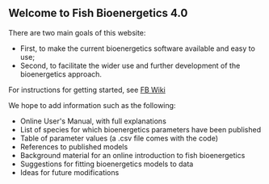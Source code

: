 ## Welcome to Fish Bioenergetics 4.0

There are two main goals of this website: 
- First, to make the current bioenergetics software available and easy to use; 
- Second, to facilitate the wider use and further development of the bioenergetics approach.

For instructions for getting started, see [FB Wiki](https://github.com/jim-breck/FB4/wiki)

We hope to add information such as the following:
- Online User's Manual, with full explanations
- List of species for which bioenergetics parameters have been published
- Table of parameter values (a .csv file comes with the code)
- References to published models
- Background material for an online introduction to fish bioenergetics
- Suggestions for fitting bioenergetics models to data
- Ideas for future modifications


